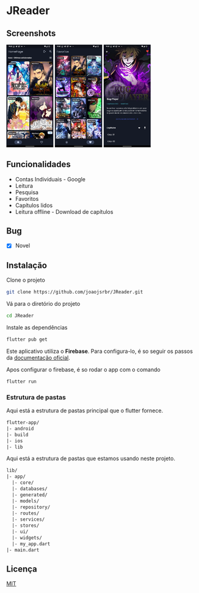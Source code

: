 # JReader

## Screenshots

<p>
  <img width="24.5%" src="./.github/Screenshot_01.png" />
  <img width="24.5%" src="./.github/Screenshot_02.png" />
  <img width="24.5%" src="./.github/Screenshot_03.png" />
</p>

## Funcionalidades

- Contas Individuais - Google
- Leitura
- Pesquisa
- Favoritos
- Capítulos lidos
- Leitura offline - Download de capítulos

## Bug

- [x] Novel

## Instalação

Clone o projeto

```bash
git clone https://github.com/joaojsrbr/JReader.git
```

Vá para o diretório do projeto

```bash
cd JReader
```

Instale as dependências

```bash
flutter pub get
```

Este aplicativo utiliza o **Firebase**. Para configura-lo, é so seguir os passos da [documentação oficial](https://firebase.google.com/docs/flutter/setup?hl=pt-br&platform=android).

Apos configurar o firebase, é so rodar o app com o comando

```bash
flutter run
```

### Estrutura de pastas

Aqui está a estrutura de pastas principal que o flutter fornece.

```
flutter-app/
|- android
|- build
|- ios
|- lib
```

Aqui está a estrutura de pastas que estamos usando neste projeto.

```
lib/
|- app/
  |- core/
  |- databases/
  |- generated/
  |- models/
  |- repository/
  |- routes/
  |- services/
  |- stores/
  |- ui/
  |- widgets/
  |- my_app.dart
|- main.dart
```

## Licença

[MIT](./LICENSE)
